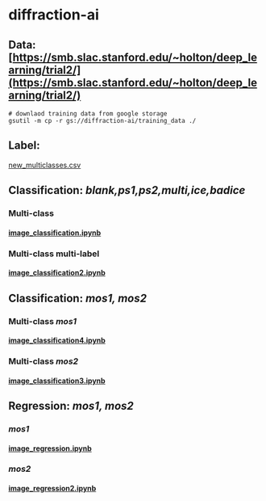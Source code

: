 # diffraction-ai
## Data: [https://smb.slac.stanford.edu/~holton/deep_learning/trial2/](https://smb.slac.stanford.edu/~holton/deep_learning/trial2/)

```
# downlaod training data from google storage
gsutil -m cp -r gs://diffraction-ai/training_data ./
```
## Label:
[new_multiclasses.csv](./new_multiclasses.csv)

## Classification: _blank,ps1,ps2,multi,ice,badice_
### Multi-class
#### [image_classification.ipynb](image_classification.ipynb)
### Multi-class multi-label
#### [image_classification2.ipynb](image_classification2.ipynb)


## Classification: _mos1, mos2_
### Multi-class _mos1_
#### [image_classification4.ipynb](image_classification4.ipynb)
### Multi-class _mos2_
#### [image_classification3.ipynb](image_classification3.ipynb)


## Regression: _mos1, mos2_
### _mos1_
#### [image_regression.ipynb](image_regression.ipynb)
### _mos2_
#### [image_regression2.ipynb](image_regression2.ipynb)
